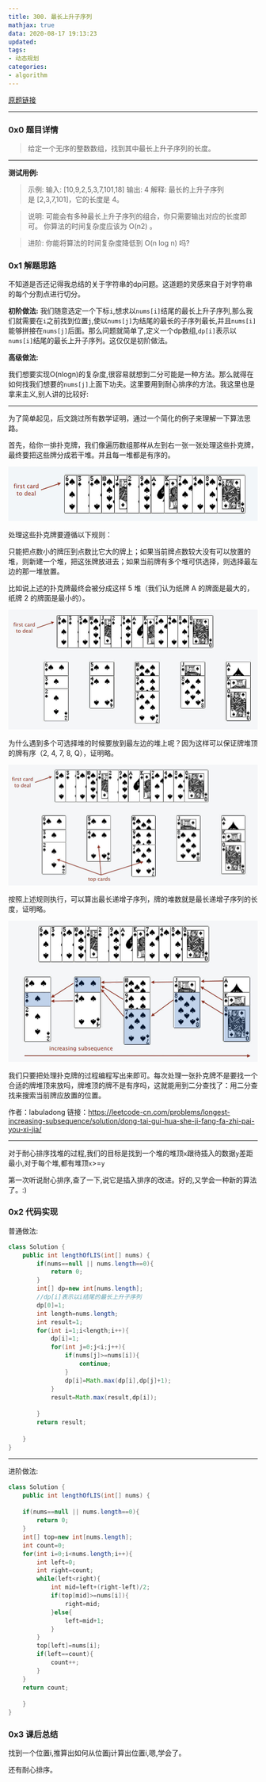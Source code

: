 ```yaml
---
title: 300. 最长上升子序列
mathjax: true
data: 2020-08-17 19:13:23
updated:
tags:
- 动态规划
categories:
- algorithm
---
```


[原题链接](https://leetcode-cn.com/problems/longest-increasing-subsequence)

---

### 0x0 题目详情

>给定一个无序的整数数组，找到其中最长上升子序列的长度。

---

**测试用例:**

>示例:
输入: [10,9,2,5,3,7,101,18]
输出: 4 
解释: 最长的上升子序列是 [2,3,7,101]，它的长度是 4。

>说明:
可能会有多种最长上升子序列的组合，你只需要输出对应的长度即可。
你算法的时间复杂度应该为 O(n2) 。

>进阶: 你能将算法的时间复杂度降低到 O(n log n) 吗?

### 0x1 解题思路

不知道是否还记得我总结的关于字符串的dp问题。这道题的灵感来自于对字符串的每个分割点进行切分。

**初阶做法:**
我们随意选定一个下标`i`,想求以`nums[i]`结尾的最长上升子序列,那么我们就需要在`i`之前找到位置`j`,使以`nums[j]`为结尾的最长的子序列最长,并且`nums[i]`能够拼接在`nums[j]`后面。那么问题就简单了,定义一个dp数组,`dp[i]`表示以`nums[i]`结尾的最长上升子序列。这仅仅是初阶做法。

**高级做法:**

我们想要实现O(nlogn)的复杂度,很容易就想到二分可能是一种方法。那么就得在如何找我们想要的`nums[j]`上面下功夫。这里要用到耐心排序的方法。我这里也是拿来主义,别人讲的比较好:

---

为了简单起见，后文跳过所有数学证明，通过一个简化的例子来理解一下算法思路。

首先，给你一排扑克牌，我们像遍历数组那样从左到右一张一张处理这些扑克牌，最终要把这些牌分成若干堆。并且每一堆都是有序的。

![](images/300-1.jpeg)

处理这些扑克牌要遵循以下规则：

只能把点数小的牌压到点数比它大的牌上；如果当前牌点数较大没有可以放置的堆，则新建一个堆，把这张牌放进去；如果当前牌有多个堆可供选择，则选择最左边的那一堆放置。

比如说上述的扑克牌最终会被分成这样 5 堆（我们认为纸牌 A 的牌面是最大的，纸牌 2 的牌面是最小的）。

![](images/300-2.jpeg)

为什么遇到多个可选择堆的时候要放到最左边的堆上呢？因为这样可以保证牌堆顶的牌有序（2, 4, 7, 8, Q），证明略。

![](images/300-3.jpeg)

按照上述规则执行，可以算出最长递增子序列，牌的堆数就是最长递增子序列的长度，证明略。

![](images/300-4.jpeg)

我们只要把处理扑克牌的过程编程写出来即可。每次处理一张扑克牌不是要找一个合适的牌堆顶来放吗，牌堆顶的牌不是有序吗，这就能用到二分查找了：用二分查找来搜索当前牌应放置的位置。

作者：labuladong
链接：https://leetcode-cn.com/problems/longest-increasing-subsequence/solution/dong-tai-gui-hua-she-ji-fang-fa-zhi-pai-you-xi-jia/

---

对于耐心排序找堆的过程,我们的目标是找到一个堆的堆顶`x`跟待插入的数据`y`差距最小,对于每个堆,都有堆顶`x`>=`y`

第一次听说耐心排序,查了一下,说它是插入排序的改进。好的,又学会一种新的算法了。:)

### 0x2 代码实现

普通做法:

``` java
class Solution {
    public int lengthOfLIS(int[] nums) {
        if(nums==null || nums.length==0){
            return 0;
        }
        int[] dp=new int[nums.length];
        //dp[i]表示以i结尾的最长上升子序列
        dp[0]=1;
        int length=nums.length;
        int result=1;
        for(int i=1;i<length;i++){
            dp[i]=1;
            for(int j=0;j<i;j++){
                if(nums[j]>=nums[i]){
                    continue;
                }
                dp[i]=Math.max(dp[i],dp[j]+1);
            }
            result=Math.max(result,dp[i]);

        }
        return result;

    }
}
```

---

进阶做法:

``` java
class Solution {
    public int lengthOfLIS(int[] nums) {

    if(nums==null || nums.length==0){
        return 0;
    }
    int[] top=new int[nums.length];
    int count=0;
    for(int i=0;i<nums.length;i++){
        int left=0;
        int right=count;
        while(left<right){
            int mid=left+(right-left)/2;
            if(top[mid]>=nums[i]){
                right=mid;
            }else{
                left=mid+1;
            }
        }
        top[left]=nums[i];
        if(left==count){
            count++;
        }
    }
    return count;

    }
}

```

### 0x3 课后总结

找到一个位置i,推算出如何从位置j计算出位置i,嗯,学会了。

还有耐心排序。